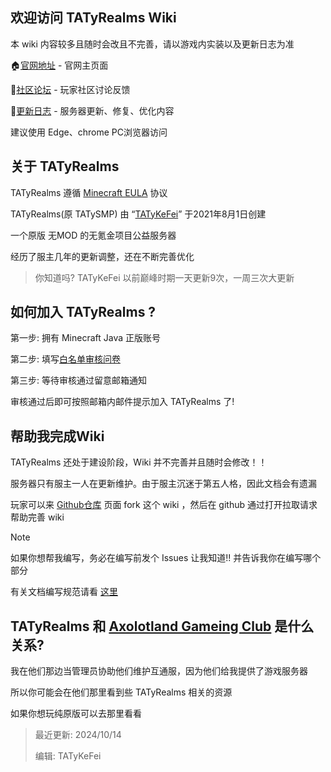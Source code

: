## 欢迎访问 TATyRealms Wiki

本 wiki 内容较多且随时会改且不完善，请以游戏内实装以及更新日志为准

🏠[官网地址](https://www.tatysmp.love) - 官网主页面

💌[社区论坛](https://bbs.tatysmp.love) - 玩家社区讨论反馈
 
📝[更新日志](https://bbs.tatysmp.love/index.php?forums/tatysmp%E6%9B%B4%E6%96%B0%E6%97%A5%E5%BF%97.4/) - 服务器更新、修复、优化内容

建议使用 Edge、chrome PC浏览器访问

## 关于 TATyRealms

TATyRealms 遵循 [Minecraft EULA](https://www.minecraft.net/zh-hans/eula) 协议

TATyRealms(原 TATySMP) 由 “[TATyKeFei](https://bbs.tatysmp.love/index.php?members/tatykefei.1/)” 于2021年8月1日创建

一个原版 无MOD 的无氪金项目公益服务器

经历了服主几年的更新调整，还在不断完善优化

> 你知道吗? TATyKeFei 以前巅峰时期一天更新9次，一周三次大更新

## 如何加入 TATyRealms ?

第一步: 拥有 Minecraft Java 正版账号

第二步: 填写[白名单审核问卷](https://wj.qq.com/s2/14086269/f07e/)

第三步: 等待审核通过留意邮箱通知

审核通过后即可按照邮箱内邮件提示加入 TATyRealms 了!

## 帮助我完成Wiki

TATyRealms 还处于建设阶段，Wiki 并不完善并且随时会修改！！

服务器只有服主一人在更新维护。由于服主沉迷于第五人格，因此文档会有遗漏

玩家可以来 [Github仓库](https://github.com/TATyKeFei/TATyRealms-Wiki) 页面 fork 这个 wiki ，然后在 github 通过打开拉取请求帮助完善 wiki

> [!NOTE]
> 如果你想帮我编写，务必在编写前发个 Issues 让我知道!! 并告诉我你在编写哪个部分

有关文档编写规范请看 [这里](https://wiki.tatysmp.love/#/norm) 

## TATyRealms 和 [Axolotland Gameing Club](https://www.mcax.cn/) 是什么关系?

我在他们那边当管理员协助他们维护互通服，因为他们给我提供了游戏服务器

所以你可能会在他们那里看到些 TATyRealms 相关的资源

如果你想玩纯原版可以去那里看看

> 最近更新: 2024/10/14
>
> 编辑: TATyKeFei